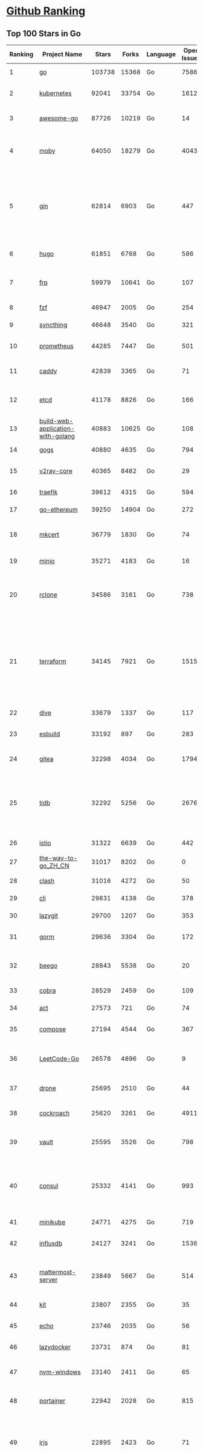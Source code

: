 [Github Ranking](../README.md)
==========

## Top 100 Stars in Go

| Ranking | Project Name | Stars | Forks | Language | Open Issues | Description | Last Commit |
| ------- | ------------ | ----- | ----- | -------- | ----------- | ----------- | ----------- |
| 1 | [go](https://github.com/golang/go) | 103738 | 15368 | Go | 7586 | The Go programming language | 2022-09-15T11:19:57Z |
| 2 | [kubernetes](https://github.com/kubernetes/kubernetes) | 92041 | 33754 | Go | 1612 | Production-Grade Container Scheduling and Management | 2022-09-15T11:16:30Z |
| 3 | [awesome-go](https://github.com/avelino/awesome-go) | 87726 | 10219 | Go | 14 | A curated list of awesome Go frameworks, libraries and software | 2022-09-15T01:25:44Z |
| 4 | [moby](https://github.com/moby/moby) | 64050 | 18279 | Go | 4043 | Moby Project - a collaborative project for the container ecosystem to assemble container-based systems | 2022-09-15T01:45:37Z |
| 5 | [gin](https://github.com/gin-gonic/gin) | 62814 | 6903 | Go | 447 | Gin is a HTTP web framework written in Go (Golang). It features a Martini-like API with much better performance -- up to 40 times faster. If you need smashing performance, get yourself some Gin. | 2022-09-14T05:30:21Z |
| 6 | [hugo](https://github.com/gohugoio/hugo) | 61851 | 6768 | Go | 586 | The world’s fastest framework for building websites. | 2022-09-15T11:49:28Z |
| 7 | [frp](https://github.com/fatedier/frp) | 59979 | 10641 | Go | 107 | A fast reverse proxy to help you expose a local server behind a NAT or firewall to the internet. | 2022-09-08T09:16:45Z |
| 8 | [fzf](https://github.com/junegunn/fzf) | 46947 | 2005 | Go | 254 | :cherry_blossom: A command-line fuzzy finder | 2022-09-13T00:43:20Z |
| 9 | [syncthing](https://github.com/syncthing/syncthing) | 46648 | 3540 | Go | 321 | Open Source Continuous File Synchronization | 2022-09-14T21:11:14Z |
| 10 | [prometheus](https://github.com/prometheus/prometheus) | 44285 | 7447 | Go | 501 | The Prometheus monitoring system and time series database. | 2022-09-15T09:15:48Z |
| 11 | [caddy](https://github.com/caddyserver/caddy) | 42839 | 3365 | Go | 71 | Fast and extensible multi-platform web server with automatic HTTPS | 2022-09-15T05:24:22Z |
| 12 | [etcd](https://github.com/etcd-io/etcd) | 41178 | 8826 | Go | 166 | Distributed reliable key-value store for the most critical data of a distributed system | 2022-09-15T11:39:20Z |
| 13 | [build-web-application-with-golang](https://github.com/astaxie/build-web-application-with-golang) | 40883 | 10625 | Go | 108 | A golang ebook intro how to build a web with golang | 2022-09-14T16:23:40Z |
| 14 | [gogs](https://github.com/gogs/gogs) | 40880 | 4635 | Go | 794 | Gogs is a painless self-hosted Git service | 2022-09-12T14:39:50Z |
| 15 | [v2ray-core](https://github.com/v2ray/v2ray-core) | 40365 | 8482 | Go | 29 | A platform for building proxies to bypass network restrictions. | 2022-09-15T03:03:17Z |
| 16 | [traefik](https://github.com/traefik/traefik) | 39612 | 4315 | Go | 594 | The Cloud Native Application Proxy | 2022-09-15T09:49:55Z |
| 17 | [go-ethereum](https://github.com/ethereum/go-ethereum) | 39250 | 14904 | Go | 272 | Official Go implementation of the Ethereum protocol | 2022-09-15T11:50:18Z |
| 18 | [mkcert](https://github.com/FiloSottile/mkcert) | 36779 | 1830 | Go | 74 | A simple zero-config tool to make locally trusted development certificates with any names you'd like. | 2022-09-01T12:21:51Z |
| 19 | [minio](https://github.com/minio/minio) | 35271 | 4183 | Go | 16 | Multi-Cloud :cloud: Object Storage  | 2022-09-15T08:22:01Z |
| 20 | [rclone](https://github.com/rclone/rclone) | 34586 | 3161 | Go | 738 | "rsync for cloud storage" - Google Drive, S3, Dropbox, Backblaze B2, One Drive, Swift, Hubic, Wasabi, Google Cloud Storage, Yandex Files | 2022-09-15T10:57:22Z |
| 21 | [terraform](https://github.com/hashicorp/terraform) | 34145 | 7921 | Go | 1515 | Terraform enables you to safely and predictably create, change, and improve infrastructure. It is an open source tool that codifies APIs into declarative configuration files that can be shared amongst team members, treated as code, edited, reviewed, and versioned. | 2022-09-15T01:10:23Z |
| 22 | [dive](https://github.com/wagoodman/dive) | 33679 | 1337 | Go | 117 | A tool for exploring each layer in a docker image | 2022-09-09T23:34:29Z |
| 23 | [esbuild](https://github.com/evanw/esbuild) | 33192 | 897 | Go | 283 | An extremely fast JavaScript and CSS bundler and minifier | 2022-09-14T16:08:48Z |
| 24 | [gitea](https://github.com/go-gitea/gitea) | 32298 | 4034 | Go | 1794 | Git with a cup of tea, painless self-hosted git service | 2022-09-15T11:38:32Z |
| 25 | [tidb](https://github.com/pingcap/tidb) | 32292 | 5256 | Go | 2676 | TiDB is an open-source, cloud-native, distributed, MySQL-Compatible database for elastic scale and real-time analytics. Try free: https://tidbcloud.com/free-trial | 2022-09-15T11:56:19Z |
| 26 | [istio](https://github.com/istio/istio) | 31322 | 6639 | Go | 442 | Connect, secure, control, and observe services. | 2022-09-15T11:19:10Z |
| 27 | [the-way-to-go_ZH_CN](https://github.com/unknwon/the-way-to-go_ZH_CN) | 31017 | 8202 | Go | 0 | 《The Way to Go》中文译本，中文正式名《Go 入门指南》 | 2022-08-06T12:54:01Z |
| 28 | [clash](https://github.com/Dreamacro/clash) | 31016 | 4272 | Go | 50 | A rule-based tunnel in Go. | 2022-09-14T11:56:16Z |
| 29 | [cli](https://github.com/cli/cli) | 29831 | 4138 | Go | 378 | GitHub’s official command line tool | 2022-09-15T10:48:17Z |
| 30 | [lazygit](https://github.com/jesseduffield/lazygit) | 29700 | 1207 | Go | 353 | simple terminal UI for git commands | 2022-09-14T15:18:51Z |
| 31 | [gorm](https://github.com/go-gorm/gorm) | 29636 | 3304 | Go | 172 | The fantastic ORM library for Golang, aims to be developer friendly | 2022-09-15T08:34:36Z |
| 32 | [beego](https://github.com/beego/beego) | 28843 | 5538 | Go | 20 | beego is an open-source, high-performance web framework for the Go programming language. | 2022-09-14T08:37:19Z |
| 33 | [cobra](https://github.com/spf13/cobra) | 28529 | 2459 | Go | 109 | A Commander for modern Go CLI interactions | 2022-09-14T23:14:25Z |
| 34 | [act](https://github.com/nektos/act) | 27573 | 721 | Go | 74 | Run your GitHub Actions locally 🚀 | 2022-09-15T09:26:57Z |
| 35 | [compose](https://github.com/docker/compose) | 27194 | 4544 | Go | 367 | Define and run multi-container applications with Docker | 2022-09-15T11:10:23Z |
| 36 | [LeetCode-Go](https://github.com/halfrost/LeetCode-Go) | 26578 | 4896 | Go | 9 | ✅ Solutions to LeetCode by Go, 100% test coverage, runtime beats 100% / LeetCode 题解 | 2022-09-11T04:39:33Z |
| 37 | [drone](https://github.com/harness/drone) | 25695 | 2510 | Go | 44 | Drone is a Container-Native, Continuous Delivery Platform | 2022-09-13T10:43:04Z |
| 38 | [cockroach](https://github.com/cockroachdb/cockroach) | 25620 | 3261 | Go | 4911 | CockroachDB - the open source, cloud-native distributed SQL database. | 2022-09-15T09:32:36Z |
| 39 | [vault](https://github.com/hashicorp/vault) | 25595 | 3526 | Go | 798 | A tool for secrets management, encryption as a service, and privileged access management | 2022-09-15T00:25:05Z |
| 40 | [consul](https://github.com/hashicorp/consul) | 25332 | 4141 | Go | 993 | Consul is a distributed, highly available, and data center aware solution to connect and configure applications across dynamic, distributed infrastructure. | 2022-09-15T10:44:08Z |
| 41 | [minikube](https://github.com/kubernetes/minikube) | 24771 | 4275 | Go | 719 | Run Kubernetes locally | 2022-09-15T02:03:24Z |
| 42 | [influxdb](https://github.com/influxdata/influxdb) | 24127 | 3241 | Go | 1536 | Scalable datastore for metrics, events, and real-time analytics | 2022-09-15T00:48:24Z |
| 43 | [mattermost-server](https://github.com/mattermost/mattermost-server) | 23849 | 5667 | Go | 514 | Mattermost is an open source platform for secure collaboration across the entire software development lifecycle. | 2022-09-15T11:24:29Z |
| 44 | [kit](https://github.com/go-kit/kit) | 23807 | 2355 | Go | 35 | A standard library for microservices. | 2022-08-26T00:50:32Z |
| 45 | [echo](https://github.com/labstack/echo) | 23746 | 2035 | Go | 56 | High performance, minimalist Go web framework | 2022-09-14T05:40:39Z |
| 46 | [lazydocker](https://github.com/jesseduffield/lazydocker) | 23731 | 874 | Go | 81 | The lazier way to manage everything docker | 2022-09-06T05:47:43Z |
| 47 | [nvm-windows](https://github.com/coreybutler/nvm-windows) | 23140 | 2411 | Go | 65 | A node.js version management utility for Windows. Ironically written in Go. | 2022-08-03T13:08:16Z |
| 48 | [portainer](https://github.com/portainer/portainer) | 22942 | 2028 | Go | 815 | Making Docker and Kubernetes management easy. | 2022-09-15T09:33:51Z |
| 49 | [iris](https://github.com/kataras/iris) | 22895 | 2423 | Go | 71 | The fastest HTTP/2 Go Web Framework. Easy to learn. Fast development with Code you control. Unbeatable cost-performance ratio :leaves: :rocket: \| 谢谢 \| | 2022-09-09T12:56:23Z |
| 50 | [nps](https://github.com/ehang-io/nps) | 22837 | 4198 | Go | 351 | 一款轻量级、高性能、功能强大的内网穿透代理服务器。支持tcp、udp、socks5、http等几乎所有流量转发，可用来访问内网网站、本地支付接口调试、ssh访问、远程桌面，内网dns解析、内网socks5代理等等……，并带有功能强大的web管理端。a lightweight, high-performance, powerful intranet penetration proxy server, with a powerful web management terminal. | 2022-08-06T06:31:51Z |
| 51 | [nsq](https://github.com/nsqio/nsq) | 22735 | 2796 | Go | 51 | A realtime distributed messaging platform | 2022-09-15T10:25:41Z |
| 52 | [helm](https://github.com/helm/helm) | 22588 | 6366 | Go | 294 | The Kubernetes Package Manager | 2022-09-13T09:54:11Z |
| 53 | [photoprism](https://github.com/photoprism/photoprism) | 22401 | 1250 | Go | 315 | AI-Powered Photos App for the Decentralized Web 🌈💎✨ | 2022-09-15T05:29:25Z |
| 54 | [fiber](https://github.com/gofiber/fiber) | 22355 | 1135 | Go | 24 | ⚡️ Express inspired web framework written in Go | 2022-09-15T11:43:06Z |
| 55 | [faas](https://github.com/openfaas/faas) | 22108 | 1792 | Go | 23 | OpenFaaS - Serverless Functions Made Simple | 2022-09-13T08:02:04Z |
| 56 | [ngrok](https://github.com/inconshreveable/ngrok) | 22098 | 4084 | Go | 259 | Introspected tunnels to localhost | 2022-08-23T07:11:57Z |
| 57 | [hub](https://github.com/github/hub) | 22030 | 2339 | Go | 236 | A command-line tool that makes git easier to use with GitHub. | 2022-08-25T15:28:57Z |
| 58 | [logrus](https://github.com/sirupsen/logrus) | 21290 | 2177 | Go | 4 | Structured, pluggable logging for Go. | 2022-08-20T06:28:21Z |
| 59 | [docker_practice](https://github.com/yeasy/docker_practice) | 21090 | 5377 | Go | 4 | Learn and understand Docker&Container technologies, with real DevOps practice! | 2022-07-20T08:56:45Z |
| 60 | [k3s](https://github.com/k3s-io/k3s) | 20971 | 1850 | Go | 348 | Lightweight Kubernetes | 2022-09-14T22:02:03Z |
| 61 | [croc](https://github.com/schollz/croc) | 20709 | 901 | Go | 84 | Easily and securely send things from one computer to another :crocodile: :package: | 2022-09-13T14:40:32Z |
| 62 | [viper](https://github.com/spf13/viper) | 20573 | 1742 | Go | 347 | Go configuration with fangs | 2022-09-06T17:26:43Z |
| 63 | [go-zero](https://github.com/zeromicro/go-zero) | 20494 | 2961 | Go | 80 | A cloud-native Go microservices framework with cli tool for productivity. | 2022-09-15T05:21:02Z |
| 64 | [micro](https://github.com/zyedidia/micro) | 20268 | 1043 | Go | 627 | A modern and intuitive terminal-based text editor | 2022-09-12T14:56:11Z |
| 65 | [vegeta](https://github.com/tsenart/vegeta) | 20150 | 1246 | Go | 84 | HTTP load testing tool and library. It's over 9000! | 2022-07-19T06:53:45Z |
| 66 | [go-patterns](https://github.com/tmrts/go-patterns) | 20029 | 1871 | Go | 13 | Curated list of Go design patterns, recipes and idioms | 2022-08-07T21:44:59Z |
| 67 | [rancher](https://github.com/rancher/rancher) | 19830 | 2652 | Go | 2084 | Complete container management platform | 2022-09-15T01:24:27Z |
| 68 | [dapr](https://github.com/dapr/dapr) | 19222 | 1515 | Go | 313 | Dapr is a portable, event-driven, runtime for building distributed applications across cloud and edge. | 2022-09-15T10:50:56Z |
| 69 | [delve](https://github.com/go-delve/delve) | 19195 | 1952 | Go | 104 | Delve is a debugger for the Go programming language. | 2022-09-10T15:54:59Z |
| 70 | [lux](https://github.com/iawia002/lux) | 19021 | 2302 | Go | 384 | 👾 Fast and simple video download library and CLI tool written in Go | 2022-08-09T01:42:10Z |
| 71 | [go-micro](https://github.com/go-micro/go-micro) | 19020 | 2148 | Go | 83 | A Go microservices framework | 2022-09-07T13:39:07Z |
| 72 | [cli](https://github.com/urfave/cli) | 18987 | 1614 | Go | 118 | A simple, fast, and fun package for building command line apps in Go | 2022-09-15T11:15:05Z |
| 73 | [kratos](https://github.com/go-kratos/kratos) | 18850 | 3619 | Go | 77 | Your ultimate Go microservices framework for the cloud-native era. | 2022-09-15T05:03:55Z |
| 74 | [dgraph](https://github.com/dgraph-io/dgraph) | 18441 | 1406 | Go | 78 | Native GraphQL Database with graph backend | 2022-09-15T11:15:56Z |
| 75 | [learn-go-with-tests](https://github.com/quii/learn-go-with-tests) | 18393 | 2417 | Go | 27 | Learn Go with test-driven development | 2022-09-14T08:00:02Z |
| 76 | [fasthttp](https://github.com/valyala/fasthttp) | 18389 | 1534 | Go | 40 | Fast HTTP package for Go. Tuned for high performance. Zero memory allocations in hot paths. Up to 10x faster than net/http | 2022-09-15T06:04:40Z |
| 77 | [harbor](https://github.com/goharbor/harbor) | 18289 | 4164 | Go | 563 | An open source trusted cloud native registry project that stores, signs, and scans content. | 2022-09-15T09:34:32Z |
| 78 | [fyne](https://github.com/fyne-io/fyne) | 18216 | 996 | Go | 428 | Cross platform GUI in Go inspired by Material Design | 2022-09-15T07:21:43Z |
| 79 | [restic](https://github.com/restic/restic) | 18023 | 1196 | Go | 361 | Fast, secure, efficient backup program | 2022-09-14T17:24:56Z |
| 80 | [v2ray-core](https://github.com/v2fly/v2ray-core) | 18012 | 3030 | Go | 49 | A platform for building proxies to bypass network restrictions. | 2022-09-14T13:55:13Z |
| 81 | [websocket](https://github.com/gorilla/websocket) | 17993 | 2987 | Go | 33 | A fast, well-tested and widely used WebSocket implementation for Go. | 2022-09-13T14:43:39Z |
| 82 | [k9s](https://github.com/derailed/k9s) | 17904 | 1132 | Go | 307 | 🐶 Kubernetes CLI To Manage Your Clusters In Style! | 2022-09-14T23:25:52Z |
| 83 | [k6](https://github.com/grafana/k6) | 17820 | 928 | Go | 339 | A modern load testing tool, using Go and JavaScript - https://k6.io | 2022-09-15T08:01:10Z |
| 84 | [colly](https://github.com/gocolly/colly) | 17674 | 1472 | Go | 127 | Elegant Scraper and Crawler Framework for Golang | 2022-09-01T15:23:02Z |
| 85 | [testify](https://github.com/stretchr/testify) | 17619 | 1314 | Go | 246 | A toolkit with common assertions and mocks that plays nicely with the standard library | 2022-09-14T00:01:54Z |
| 86 | [mux](https://github.com/gorilla/mux) | 17345 | 1565 | Go | 10 | A powerful HTTP router and URL matcher for building Go web servers with 🦍 | 2022-08-17T20:49:02Z |
| 87 | [gotty](https://github.com/yudai/gotty) | 17150 | 1314 | Go | 100 | Share your terminal as a web application | 2022-09-15T04:57:57Z |
| 88 | [loki](https://github.com/grafana/loki) | 17022 | 2158 | Go | 465 | Like Prometheus, but for logs. | 2022-09-15T11:57:40Z |
| 89 | [filebrowser](https://github.com/filebrowser/filebrowser) | 17007 | 2136 | Go | 148 | 📂 Web File Browser | 2022-09-08T02:40:51Z |
| 90 | [zap](https://github.com/uber-go/zap) | 16946 | 1209 | Go | 84 | Blazing fast, structured, leveled logging in Go. | 2022-09-12T16:04:47Z |
| 91 | [grpc-go](https://github.com/grpc/grpc-go) | 16761 | 3738 | Go | 121 | The Go language implementation of gRPC. HTTP/2 based RPC | 2022-09-14T23:40:54Z |
| 92 | [jaeger](https://github.com/jaegertracing/jaeger) | 16398 | 1968 | Go | 312 | CNCF Jaeger, a Distributed Tracing Platform | 2022-09-15T04:08:37Z |
| 93 | [websocketd](https://github.com/joewalnes/websocketd) | 16354 | 978 | Go | 36 | Turn any program that uses STDIN/STDOUT into a WebSocket server. Like inetd, but for WebSockets.  | 2022-02-16T15:00:22Z |
| 94 | [xbar](https://github.com/matryer/xbar) | 16303 | 638 | Go | 118 | Put the output from any script or program into your macOS Menu Bar (the BitBar reboot) | 2022-06-13T10:23:41Z |
| 95 | [goreplay](https://github.com/buger/goreplay) | 16061 | 1637 | Go | 245 | GoReplay is an open-source tool for capturing and replaying live HTTP traffic into a test environment in order to continuously test your system with real data. It can be used to increase confidence in code deployments, configuration changes and infrastructure changes. | 2022-08-23T01:39:49Z |
| 96 | [Cloudreve](https://github.com/cloudreve/Cloudreve) | 15776 | 2754 | Go | 244 | 🌩支持多家云存储的云盘系统 (Self-hosted file management and sharing system, supports multiple storage providers) | 2022-09-13T08:57:51Z |
| 97 | [charts](https://github.com/helm/charts) | 15458 | 17224 | Go | 0 | ⚠️(OBSOLETE) Curated applications for Kubernetes | 2022-02-20T14:09:39Z |
| 98 | [redis](https://github.com/go-redis/redis) | 15386 | 1877 | Go | 145 | Type-safe Redis client for Golang | 2022-09-15T09:01:17Z |
| 99 | [seaweedfs](https://github.com/seaweedfs/seaweedfs) | 15296 | 1853 | Go | 93 | SeaweedFS is a fast distributed storage system for blobs, objects, files, and data lake, for billions of files! Blob store has O(1) disk seek, cloud tiering. Filer supports Cloud Drive, cross-DC active-active replication, Kubernetes, POSIX FUSE mount, S3 API, S3 Gateway, Hadoop, WebDAV, encryption, Erasure Coding. | 2022-09-15T10:13:21Z |
| 100 | [podman](https://github.com/containers/podman) | 15235 | 1615 | Go | 247 | Podman: A tool for managing OCI containers and pods. | 2022-09-15T11:32:45Z |

